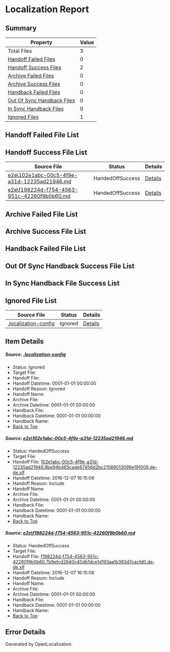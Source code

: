 # <a name='report-top'></a> Localization Report

## Summary
 Property | Value 
 -------- | ----- 
 Total Files | 3
[ Handoff Failed Files ](#handoff-failed-list)| 0
[ Handoff Success Files ](#handoff-success-list)| 2
[ Archive Failed Files ](#archive-failed-list)| 0
[ Archive Success Files ](#archive-success-list)| 0
[ Handback Failed Files ](#handback-failed-list)| 0
[ Out Of Sync Handback Files ](#outofsync-handback-success-list)| 0
[ In Sync Handback Files ](#insync-handback-success-list)| 0
[ Ignored Files ](#ignored-list)| 1

## <a name='handoff-failed-list'></a> Handoff Failed File List

## <a name='handoff-success-list'></a> Handoff Success File List
 Source File | Status | Details 
 ----------- | ------ | ------- 
 [e2e\102e1abc-00c5-4f9e-a31d-12235ad21946.md](https://github.com/OpenLocalizationTestOrg/ol-test0/blob/3d03136aba868b5a979972fc1e56ba43c63a0fca/e2e/102e1abc-00c5-4f9e-a31d-12235ad21946.md) | HandedOffSuccess | [Details](#9024b7f2d3b62bfca10703fa1264ccc2a5bcc4b81)
 [e2e\f198224d-f754-4563-951c-42260f9b0b60.md](https://github.com/OpenLocalizationTestOrg/ol-test0/blob/3d03136aba868b5a979972fc1e56ba43c63a0fca/e2e/f198224d-f754-4563-951c-42260f9b0b60.md) | HandedOffSuccess | [Details](#e0c7ae344208354550c1f426f4f8e395d92f2dab2)

## <a name='archive-failed-list'></a> Archive Failed File List

## <a name='archive-success-list'></a> Archive Success File List

## <a name='handback-failed-list'></a> Handback Failed File List

## <a name='outofsync-handback-success-list'></a> Out Of Sync Handback Success File List

## <a name='insync-handback-success-list'></a> In Sync Handback File Success List

## <a name='ignored-list'></a> Ignored File List
 Source File | Status | Details 
 ----------- | ------ | ------- 
 [.localization-config](https://github.com/OpenLocalizationTestOrg/ol-test0/blob/3d03136aba868b5a979972fc1e56ba43c63a0fca/.localization-config) | Ignored | [Details](#c268a05ecaa7ec85942ed632c29928ee5bd6da8d0)

## Item Details
##### <a name='c268a05ecaa7ec85942ed632c29928ee5bd6da8d0'></a> Source: [.localization-config](https://github.com/OpenLocalizationTestOrg/ol-test0/blob/3d03136aba868b5a979972fc1e56ba43c63a0fca/.localization-config)
* Status: Ignored
* Target File: 
* Handoff File: 
* Handoff Datetime: 0001-01-01 00:00:00
* Handoff Reason: Ignored
* Handoff Name: 
* Archive File: 
* Archive Datetime: 0001-01-01 00:00:00
* Handback File: 
* Handback Datetime: 0001-01-01 00:00:00
* Handback Name: 
* [Back to Top](#report-top)

##### <a name='9024b7f2d3b62bfca10703fa1264ccc2a5bcc4b81'></a> Source: [e2e\102e1abc-00c5-4f9e-a31d-12235ad21946.md](https://github.com/OpenLocalizationTestOrg/ol-test0/blob/3d03136aba868b5a979972fc1e56ba43c63a0fca/e2e/102e1abc-00c5-4f9e-a31d-12235ad21946.md)
* Status: HandedOffSuccess
* Target File: 
* Handoff File: [102e1abc-00c5-4f9e-a31d-12235ad21946.9be94b465cade67456d2bc21589013099e191009.de-de.xlf](https://github.com/OpenLocalizationTestOrg/ol-test0-handoff/blob/35bd062eac144a0c85ae6ae97df9fa4f99945588/ol-handoff/OpenLocalizationTestOrg/ol-test0-dede/qimu/ht/102e1abc-00c5-4f9e-a31d-12235ad21946.9be94b465cade67456d2bc21589013099e191009.de-de.xlf)
* Handoff Datetime: 2016-12-07 16:15:06
* Handoff Reason: Include
* Handoff Name: 
* Archive File: 
* Archive Datetime: 0001-01-01 00:00:00
* Handback File: 
* Handback Datetime: 0001-01-01 00:00:00
* Handback Name: 
* [Back to Top](#report-top)

##### <a name='e0c7ae344208354550c1f426f4f8e395d92f2dab2'></a> Source: [e2e\f198224d-f754-4563-951c-42260f9b0b60.md](https://github.com/OpenLocalizationTestOrg/ol-test0/blob/3d03136aba868b5a979972fc1e56ba43c63a0fca/e2e/f198224d-f754-4563-951c-42260f9b0b60.md)
* Status: HandedOffSuccess
* Target File: 
* Handoff File: [f198224d-f754-4563-951c-42260f9b0b60.7b9efcd2840c40db1dce1d193aa1b383d7cacfd0.de-de.xlf](https://github.com/OpenLocalizationTestOrg/ol-test0-handoff/blob/35bd062eac144a0c85ae6ae97df9fa4f99945588/ol-handoff/OpenLocalizationTestOrg/ol-test0-dede/qimu/ht/f198224d-f754-4563-951c-42260f9b0b60.7b9efcd2840c40db1dce1d193aa1b383d7cacfd0.de-de.xlf)
* Handoff Datetime: 2016-12-07 16:15:06
* Handoff Reason: Include
* Handoff Name: 
* Archive File: 
* Archive Datetime: 0001-01-01 00:00:00
* Handback File: 
* Handback Datetime: 0001-01-01 00:00:00
* Handback Name: 
* [Back to Top](#report-top)


## Error Details

Generated by OpenLocalization.
